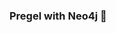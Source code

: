 ### Pregel with Neo4j 🚀



































































































































 





















































